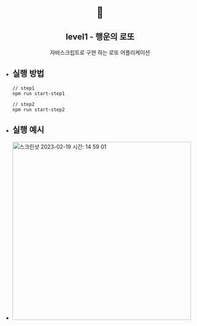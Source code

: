 <h1 align="middle">🎱</h1>
<h2 align="middle">level1 - 행운의 로또</h2>
<p align="middle">자바스크립트로 구현 하는 로또 어플리케이션</p>

- ## 실행 방법
  ``` ㅇ
  // step1
  npm run start-step1

  // step2
  npm run start-step2
  ```
- ## 실행 예시
- 
  <img width="465" alt="스크린샷 2023-02-19 시간: 14 59 01" src="https://user-images.githubusercontent.com/116625502/219932089-a802461a-c85a-417c-b9e6-2d07b52ffd4c.png">